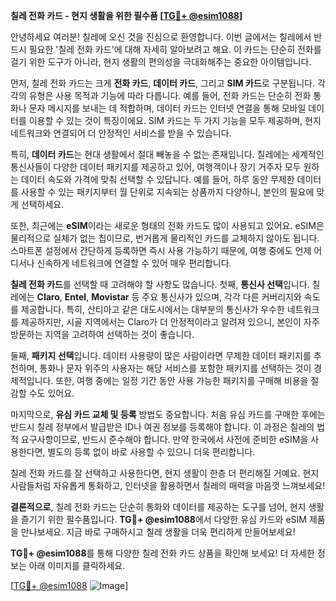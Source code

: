 **칠레 전화 카드 - 현지 생활을 위한 필수품 [[TG💪+ @esim1088](https://t.me/s/esim1088)]**

안녕하세요 여러분! 칠레에 오신 것을 진심으로 환영합니다. 이번 글에서는 칠레에서 반드시 필요한 '칠레 전화 카드'에 대해 자세히 알아보려고 해요. 이 카드는 단순히 전화를 걸기 위한 도구가 아니라, 현지 생활의 편의성을 극대화해주는 중요한 아이템입니다.

먼저, 칠레 전화 카드는 크게 **전화 카드**, **데이터 카드**, 그리고 **SIM 카드**로 구분됩니다. 각각의 유형은 사용 목적과 기능에 따라 다릅니다. 예를 들어, 전화 카드는 단순히 전화 통화나 문자 메시지를 보내는 데 적합하며, 데이터 카드는 인터넷 연결을 통해 모바일 데이터를 이용할 수 있는 것이 특징이에요. SIM 카드는 두 가지 기능을 모두 제공하며, 현지 네트워크와 연결되어 더 안정적인 서비스를 받을 수 있습니다.

특히, **데이터 카드**는 현대 생활에서 절대 빼놓을 수 없는 존재입니다. 칠레에는 세계적인 통신사들이 다양한 데이터 패키지를 제공하고 있어, 여행객이나 장기 거주자 모두 원하는 데이터 속도와 가격에 맞춰 선택할 수 있답니다. 예를 들어, 하루 동안 무제한 데이터를 사용할 수 있는 패키지부터 월 단위로 지속되는 상품까지 다양하니, 본인의 필요에 맞게 선택하세요.

또한, 최근에는 **eSIM**이라는 새로운 형태의 전화 카드도 많이 사용되고 있어요. eSIM은 물리적으로 실체가 없는 칩이므로, 번거롭게 물리적인 카드를 교체하지 않아도 됩니다. 스마트폰 설정에서 간단하게 등록하면 즉시 사용 가능하기 때문에, 여행 중에도 언제 어디서나 신속하게 네트워크에 연결할 수 있어 매우 편리합니다.

**칠레 전화 카드**를 선택할 때 고려해야 할 사항도 많습니다. 첫째, **통신사 선택**입니다. 칠레에는 **Claro**, **Entel**, **Movistar** 등 주요 통신사가 있으며, 각각 다른 커버리지와 속도를 제공합니다. 특히, 산티아고 같은 대도시에서는 대부분의 통신사가 우수한 네트워크를 제공하지만, 시골 지역에서는 Claro가 더 안정적이라고 알려져 있으니, 본인이 자주 방문하는 지역을 고려하여 선택하는 것이 좋습니다.

둘째, **패키지 선택**입니다. 데이터 사용량이 많은 사람이라면 무제한 데이터 패키지를 추천하며, 통화나 문자 위주의 사용자는 해당 서비스를 포함한 패키지를 선택하는 것이 경제적입니다. 또한, 여행 중에는 일정 기간 동안 사용 가능한 패키지를 구매해 비용을 절감할 수도 있어요.

마지막으로, **유심 카드 교체 및 등록** 방법도 중요합니다. 처음 유심 카드를 구매한 후에는 반드시 칠레 정부에서 발급받은 ID나 여권 정보를 등록해야 합니다. 이 과정은 칠레의 법적 요구사항이므로, 반드시 준수해야 합니다. 만약 한국에서 사전에 준비한 eSIM을 사용한다면, 별도의 등록 없이 바로 사용할 수 있으니 더욱 편리합니다.

칠레 전화 카드를 잘 선택하고 사용한다면, 현지 생활이 한층 더 편리해질 거예요. 현지 사람들처럼 자유롭게 통화하고, 인터넷을 활용하면서 칠레의 매력을 마음껏 느껴보세요!

**결론적으로**, 칠레 전화 카드는 단순히 통화와 데이터를 제공하는 도구를 넘어, 현지 생활을 즐기기 위한 필수품입니다. **TG💪+ @esim1088**에서 다양한 유심 카드와 eSIM 제품을 만나보세요. 지금 바로 구매하시고 칠레 생활을 더욱 편리하게 만들어보세요!

**TG💪+ @esim1088**를 통해 다양한 칠레 전화 카드 상품을 확인해 보세요! 더 자세한 정보는 아래 이미지를 클릭하세요.

[[TG💪+ @esim1088](https://t.me/s/esim1088) ![Image](https://i.postimg.cc/Y0z9fWf4/image.png)]